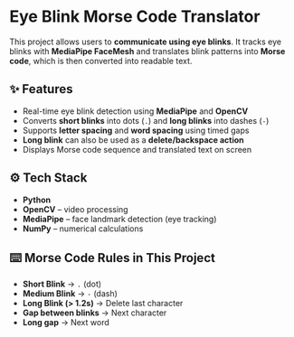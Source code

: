# Eye Blink Morse Code Translator

This project allows users to **communicate using eye blinks**. It tracks eye blinks with **MediaPipe FaceMesh** and translates blink patterns into **Morse code**, which is then converted into readable text.

## ✨ Features
- Real-time eye blink detection using **MediaPipe** and **OpenCV**
- Converts **short blinks** into dots (`.`) and **long blinks** into dashes (`-`)
- Supports **letter spacing** and **word spacing** using timed gaps
- **Long blink** can also be used as a **delete/backspace action**
- Displays Morse code sequence and translated text on screen

## ⚙️ Tech Stack
- **Python**
- **OpenCV** – video processing
- **MediaPipe** – face landmark detection (eye tracking)
- **NumPy** – numerical calculations

## ⌨️ Morse Code Rules in This Project
- **Short Blink** → `.` (dot)
- **Medium Blink** → `-` (dash)
- **Long Blink (> 1.2s)** → Delete last character
- **Gap between blinks** → Next character
- **Long gap** → Next word
